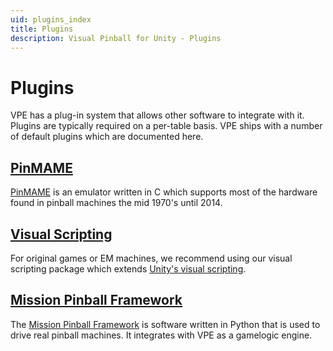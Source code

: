 ```yaml
---
uid: plugins_index
title: Plugins
description: Visual Pinball for Unity - Plugins
---
```


# Plugins

VPE has a plug-in system that allows other software to integrate with it. Plugins are typically required on a per-table basis. VPE ships with a number of default plugins which are documented here.

## [PinMAME](xref:pinmame_index)

[PinMAME](https://github.com/vpinball/pinmame) is an emulator written in C which supports most of the hardware found in pinball machines the mid 1970's until 2014.

## [Visual Scripting](xref:uvs_index)

For original games or EM machines, we recommend using our visual scripting package which extends [Unity's visual scripting](https://unity.com/products/unity-visual-scripting).

## [Mission Pinball Framework](xref:mpf_index)

The [Mission Pinball Framework](https://missionpinball.org/) is software written in Python that is used to drive real pinball machines. It integrates with VPE as a gamelogic engine.
